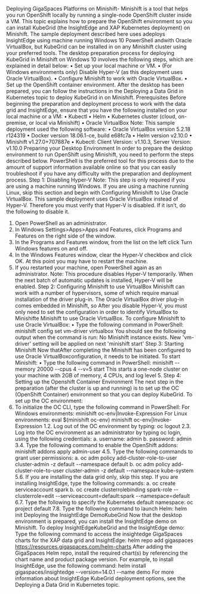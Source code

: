 


Deploying GigaSpaces Platforms on Minishift- 
Minishift is a tool that helps you run OpenShift locally by running a single-node OpenShift cluster inside a VM. This topic explains how to prepare the OpenShift environment so you can install KubeGrid (the InsightEdge and XAP Kubernetes deployment) on Minishift. The sample deployment described here uses adeploys InsightEdge using  machine running Windows 10 PowerShell andwith Oracle VirtualBox, but KubeGrid can be installed in on any Minishift cluster using your preferred tools.
The desktop preparation process for deploying KubeGrid in Minishift on Windows 10 involves the following steps, which are explained in detail below:
•	Set up your local machine or VM.
•	(For Windows environments only) Disable Hyper-V (as this deployment uses Oracle VirtualBox).
•	Configure Minishift to work with Oracle VirtualBox.
•	Set up the OpenShift container environment.
After the desktop has been prepared, you can follow the instructions in the Deploying a Data Grid in Kubernetes topic to deploy KubeGrid in on Minishift.
Prerequisites
Before beginning the preparation and deployment process to work with the data grid and InsightEdge, ensure that you have the following installed on your local machine or a VM:
•	Kubectl
•	Helm
•	Kubernetes cluster (cloud, on-premise, or local via Minishift)
•	Oracle VirtualBox
Note:
This sample deployment used the following software:
•	Oracle VirtualBox version 5.2.18 r124319
•	Docker version 18.06.1-ce, build e68fc7a
•	Helm version v2.10.0
•	Minishift v1.27.0+707887e
•	Kubectl: Client Version: v1.10.3, Server Version: v1.10.0
Preparing your Desktop Environment
In order to prepare the desktop environment to run OpenShift using Minishift, you need to perform the steps described below. PowerShell is the preferred tool for this process due to the amount of support information available online so that you can easily troubleshoot if you have any difficulty with the preparation and deployment process.
Step 1: Disabling Hyper-V
Note:
This step is only required if you are using a machine running Windows. If you are using a machine running Linux, skip this section and begin with Configuring Minishift to Use Oracle VirtualBox.
This sample deployment uses Oracle VirtualBox instead of Hyper-V. Therefore you must verify that Hyper-V is disabled. If it isn’t, do the following to disable it. 
1.	Open PowerShell as an administrator.
2.	In Windows Settings>Apps>Apps and Features, click Programs and Features on the right side of the window.
3.	In the Programs and Features window, from the list on the left click Turn Windows features on and off.
4.	In the Windows Features window, clear the Hyper-V checkbox and click OK. At this point you may have to restart the machine.
5.	If you restarted your machine, open PowerShell again as an administrator.
Note: This procedure disables Hyper-V temporarily. When the next batch of automatic updates is installed, Hyper-V will be enabled.
Step 2: Configuring Minishift to use VirtualBox
Minishift can work with a number of hypervisors, some of which require manual installation of the driver plug-in. The Oracle VirtualBox driver plug-in comes embedded in Minishift, so After you disable Hyper-V, you must only need to set the configuration in order to identify VirtualBox to Minishifte Minishift to use Oracle VirtualBox.
To configure Minishift to use Oracle VirtualBox:
•	Type the following command in PowerShell:
minishift config set vm-driver virtualbox
You should see the following output when the command is run:
No Minishift instance exists. New 'vm-driver' setting will be applied on next 'minishift start'
Step 3: Starting Minishift
Now thatAfter completing the Minishift has been configured to use Oracle VirtualBoxconfiguration, it needs to be initiated.
To start Minishift:
•	Type the following command in PowerShell:
minishift --memory 20000 --cpus 4 --v=5 start
This starts a one-node cluster on your machine with 2GB of memory, 4 CPUs, and log level 5.
Step 4: Setting up the Openshift Container Environment
The next step in the preparation (after the cluster is up and running) is to set up the OC (OpenShift Container) environment so that you can deploy KubeGrid.
To set up the OC environment:
1.	To initialize the OC CLI, type the following command in PowerShell: 
For Windows environments:
minishift oc-env|Invoke-Expression
For Linux environments:
eval $(minishift oc-env)
minishift oc-env|Invoke-Expression
1.2.	Log out of the OC environment by typing: oc logout
2.3.	Log into the OC environment as an administrator by typing oc login, using the following credentials: 
a.	username: admin
b.	password: admin
3.4.	Type the following command to enable the OpenShift addons: minishift addons apply admin-user
4.5.	Type the following commands to grant user permissions:
a.	oc adm policy add-cluster-role-to-user cluster-admin -z default --namespace default
b.	oc adm policy add-cluster-role-to-user cluster-admin -z default --namespace kube-system
5.6.	If you are installing the data grid only, skip this step. If you are installing InsightEdge, type the following commands:
a.	oc create serviceaccount spark
b.	oc create clusterrolebinding spark-role --clusterrole=edit --serviceaccount=default:spark --namespace=default
6.7.	Type the following to specify the Kubernetes default namespace: oc project default
7.8.	Type the following command to launch Helm: helm init
Deploying the InsightEdge DemoKubeGrid
Now that the desktop environment is prepared, you can install the InsightEdge demo on Minishift.
To deploy InsightEdgeKubeGrid and the InsightEdge demo:
Type the following command to access the insightedge GigaSpaces charts for the XAP data grid and InsightEdge:
helm repo add gigaspaces https://resources.gigaspaces.com/helm-charts
After adding the GigaSpaces Helm repo, install the required chart(s) by referencing the chart name and product package version. For example, to install InsightEdge, use the following command:
helm install gigaspaces/insightedge --version=14.0.1 --name demo
For more information about InsightEdge KubeGrid deployment options, see the Deploying a Data Grid in Kubernetes topic.
